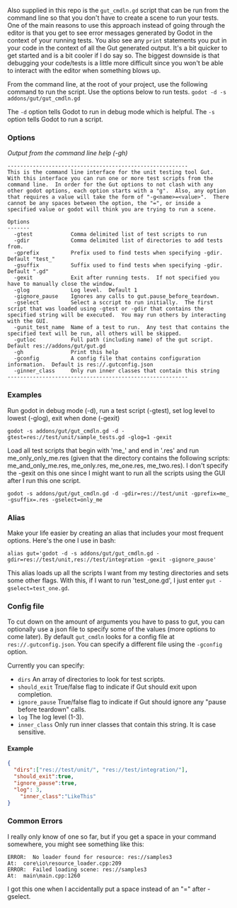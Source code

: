 Also supplied in this repo is the `gut_cmdln.gd` script that can be run from the command line so that you don't have to create a scene to run your tests.  One of the main reasons to use this approach instead of going through the editor is that you get to see error messages generated by Godot in the context of your running tests.  You also see any `print` statements you put in  your code in the context of all the Gut generated output.  It's a bit quicker to get started and is a bit cooler if I do say so.  The biggest downside is that debugging your code/tests is a little more difficult since you won't be able to interact with the editor when something blows up.

From the command line, at the root of your project, use the following command to run the script.  Use the options below to run tests.
	`godot -d -s addons/gut/gut_cmdln.gd`

The `-d` option tells Godot to run in debug mode which is helpful.  The `-s` option tells Godot to run a script.

### Options
_Output from the command line help (-gh)_
```
---------------------------------------------------------
This is the command line interface for the unit testing tool Gut.  With this interface you can run one or more test scripts from the command line.  In order for the Gut options to not clash with any other godot options, each option starts with a "g".  Also, any option that requires a value will take the form of "-g<name>=<value>".  There cannot be any spaces between the option, the "=", or inside a specified value or godot will think you are trying to run a scene.

Options
-------
  -gtest            Comma delimited list of test scripts to run
  -gdir             Comma delimited list of directories to add tests from.
  -gprefix          Prefix used to find tests when specifying -gdir.  Default "test_"
  -gsuffix          Suffix used to find tests when specifying -gdir.  Default ".gd"
  -gexit            Exit after running tests.  If not specified you have to manually close the window.
  -glog             Log level.  Default 1
  -gignore_pause    Ignores any calls to gut.pause_before_teardown.
  -gselect          Select a sccript to run initially.  The first script that was loaded using -gtest or -gdir that contains the specified string will be executed.  You may run others by interacting with the GUI.
  -gunit_test_name  Name of a test to run.  Any test that contains the specified text will be run, all others will be skipped.
  -gutloc           Full path (including name) of the gut script.  Default res://addons/gut/gut.gd
  -gh               Print this help
  -gconfig          A config file that contains configuration information.  Default is res://.gutconfig.json
  -ginner_class     Only run inner classes that contain this string
---------------------------------------------------------
```

### Examples

Run godot in debug mode (-d), run a test script (-gtest), set log level to lowest (-glog), exit when done (-gexit)

`godot -s addons/gut/gut_cmdln.gd -d -gtest=res://test/unit/sample_tests.gd -glog=1 -gexit`

Load all test scripts that begin with 'me_' and end in '.res' and run me_only_only_me.res (given that the directory contains the following scripts:  me_and_only_me.res, me_only.res, me_one.res, me_two.res).  I don't specify the -gexit on this one since I might want to run all the scripts using the GUI after I run this one script.

`godot -s addons/gut/gut_cmdln.gd -d -gdir=res://test/unit -gprefix=me_ -gsuffix=.res -gselect=only_me`

### Alias
Make your life easier by creating an alias that includes your most frequent options.  Here's the one I use in bash:

`alias gut='godot -d -s addons/gut/gut_cmdln.gd -gdir=res://test/unit,res://test/integration -gexit -gignore_pause'`

This alias loads up all the scripts I want from my testing directories and sets some other flags.  With this, if I want to run 'test_one.gd', I just enter `gut -gselect=test_one.gd`.

### Config file
To cut down on the amount of arguments you have to pass to gut, you can optionally use a json file to specify some of the values (more options to come later).  By default `gut_cmdln` looks for a config file at `res://.gutconfig.json`.  You can specify a different file using the `-gconfig` option.

Currently you can specify:
* `dirs` An array of directories to look for test scripts.
* `should_exit` True/false flag to indicate if Gut should exit upon completion.
* `ignore_pause` True/false flag to indicate if Gut should ignore any "pause before teardown" calls.
* `log` The log level (1-3).
* `inner_class`  Only run inner classes that contain this string.  It is case sensitive.

#### Example
``` json
{
  "dirs":["res://test/unit/", "res://test/integration/"],
  "should_exit":true,
  "ignore_pause":true,
  "log": 3,
	"inner_class":"LikeThis"
}
```
### Common Errors
I really only know of one so far, but if you get a space in your command somewhere, you might see something like this:
```
ERROR:  No loader found for resource: res://samples3
At:  core\io\resource_loader.cpp:209
ERROR:  Failed loading scene: res://samples3
At:  main\main.cpp:1260
```
I got this one when I accidentally put a space instead of an "=" after -gselect.
